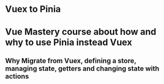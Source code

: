 # Vuex to Pinia
# Vue Mastery course about how and why to use Pinia instead Vuex

## Why Migrate from Vuex, defining a store, managing state, getters and changing state with actions
